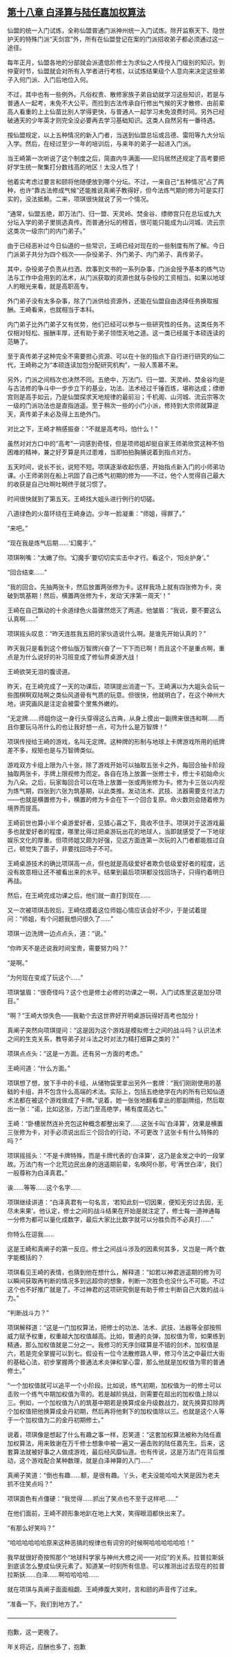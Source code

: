 ## [第十八章 白泽算与陆任嘉加权算法](https://www.xxbiquge.com/11_11207/5463410.html)


  仙盟的统一入门试炼，全称仙盟普通门派神州统一入门试炼。除开监察天下、隐世护天的特殊门派“天剑宫”外，所有在仙盟登记在案的门派招收弟子都必须通过这一途径。

  每年正月，仙盟各地的分部就会派遣低阶修士为求仙之人传授入门级别的知识。到仲夏时节，仙盟就会对所有入学者进行考核，以试炼结果级个人意向来决定这些弟子入何门派、入门后地位入何。

  不过，其中也有一些例外。凡俗权贵、散修家族子弟自幼就学习这些知识，若是与普通人一起考，未免不大公平。而捡到古法传承自行修出气候的天才散修、由前辈高人看重的上上仙苗比别人学得更快，与普通人一起学习未免浪费时间。另外已经破通天的少年英才则完全没必要再去学习基础知识。这类人自然另有一番待遇。

  按仙盟规定，以上五种情况的新入门者，当送到仙盟总坛或吕德、雷阳等九大分坛入学。然后，在经过至少一年的培训后，与来年的弟子一起进入门派。

  当王崎第一次听说了这个制度之后，简直内牛满面——尼玛居然还规定了高考要把好学生统一聚集打分数线高的地区！太没人性了！

  他着实考虑过要言和颐将他随便放到哪个分坛。不过，一来自己“五种情况”占了两种，也许“靠古法修成气候”还能推说真阐子教得好，但今法炼气期的修为可是实打实的，没法抵赖。二来，项琪很快就说了另一个情况。

  “通常，仙盟五绝，即万法门、归一盟、天灵岭、焚金谷、缥缈宫只在总坛或九大分坛入学的弟子里挑选真传。而普通分坛的榜首，很可能只能成为山河城、流云宗这类次一级宗门的内门弟子。”

  由于已经恶补过今日仙道的一些常识，王崎已经对现在的一些制度有所了解。今日门派弟子共分为四个档次——杂役弟子、外门弟子、内门弟子、真传弟子。

  其中，杂役弟子负责从扫洒、炊事到文书的一系列杂事，门派会授予基本的练气功法与工作中会用到的法术，从门派获取的资源也就与杂役的工资相当。如果以地球人的眼光来看，就是高职高专。

  外门弟子没有太多杂事，除了门派供给资源外，还能在仙盟自由选择任务换取报酬。王崎看来，也就相当于本科。

  内门弟子比外门弟子又有优势，他们已经可以参与一些研究性的任务。这类任务不仅相对轻松、报酬丰厚，还有助于弟子领悟天地之道。这一类已经属于本硕连读的范畴了。

  至于真传弟子这种完全不需要担心资源、可以在十张的指点下自行进行研究的仙二代，王崎称之为“本硕连读加包分配研究机构”，一般人羡慕不来。

  另外，门派之间档次也决然不同。五绝中，万法门、归一盟、天灵岭、焚金谷均是与古法修的争斗中一步步立下的基业，功法、法术经过千锤百炼，堪称达成；缥缈宫则是高手如云，乃是仙盟探求天地规律的最前沿；千机阁、山河城、流云宗等次一级的门派功法也是直指逍遥。至于稍次一些的小门小派，修持到大宗师就算逆天，真传弟子未必及得上五绝外门。

  对比之下，王崎才稍感振奋：“不就是高考吗，怕什么！”

  虽然对对方口中的“高考”一词感到奇怪，但是项师姐却挺自家王师弟欣赏这种不怕困难的精神，兼之好歹算是共过患难，当即拍拍胸脯说着到指点对方。

  五天时间，说长不长，说短不短。项琪逐渐收起伤感，开始指点新入门的小师弟功课。小王师弟则在船上巩固了自己练气初期的修为——不过，他个人觉得自己最大的收获是自己吐啊吐啊终于就习惯了。

  时间很快就到了第五天。王崎找大姐头进行例行的切磋。

  八道绿色的火苗环绕在王崎身边。少年一脸凝重：“师姐，得罪了。”

  “来吧。”

  “现在我是炼气后期……‘幻魔手’。”

  项琪咧嘴：“太嫩了你。‘幻魔手’要切切实实击中才行。看这个，‘阳炎护身’。”

  “回合结束……”

  “我的回合。先抽两张卡，然后放置两张修为卡。这样我场上就有四张修为卡，突破到筑基期！然后，横置两张修为卡，发动‘天序第一周天’！”

  王崎在自己飘动的十余道绿色火苗骤然熄灭了两道。他皱眉：“我说，要不要这么认真啊……”

  项琪摇头叹息：“昨天连胜我五把的家伙造说什么啊。是谁先开始认真的？”

  昨天我只是看到这个修仙版万智牌兴奋了一下下而已啊！而且这个不是重点啊，重点是为什么说好的补习班变成了修仙界桌游大战！

  王崎欲哭无泪的腹谤道。

  昨天，在王崎完成了一天的功课后，项琪提出消遣一下。王崎满以为大姐头会玩一些围棋啊双陆啊之类仙风道骨有气质的玩意。但很快，他就明白了，在这个神州大地，讲究画风是注定会被雷个里焦外嫩的。

  “无定牌……师姐你这一身行头穿得这么古典，从身上摸出一副牌来很违和啊……而且你要玩马吊什么的也让我好想一点，可为什么是万智牌！”

  项琪传授给王崎的游戏，名叫无定牌。这种牌的形制与地球上卡牌游戏所用的纸牌差不多，规矩也是与万智牌类似。

  游戏双方卡组上限为八十张，除了游戏开始可以抽取五张卡之外，每回合抽卡阶段抽取两张卡，手牌上限视修为而定。各自在场上放置一张修士卡，修士卡初始命火为八朵。之后，玩家每回合可以在场上放置一张或两张修为卡。修为卡三张以内视为炼气期，四张到六张为筑基期，以此类推。发动法术、武技、法器需要支付法力——也就是横置修为卡，横置的修为卡会在下一个回合复原。命火数则会随着修为境界而提高。

  王崎前世也算小半个桌游爱好者，见猎心喜之下，竟收不住手。项琪对于这游戏最多也就爱好者的程度，哪里比得过把桌游玩出花的地球人，当即就感受了一下地球娱乐文化的厚重。但项师姐又颇为好强，见这方面连第一次玩的入门者都能胜过自己，顿觉失了面子，非要找回场子不可。

  王崎桌游技术的确比项琪高一点，但也就是高级爱好者欺负低级爱好者的程度，远没有故意相让还不被看出来的水平。结果到最后项琪都没找回场子，只得约着明日再战。

  然后，在王崎完成功课之后，他们就一直打到现在……

  又一次被项琪击败后，王崎估摸着这位师姐心情应该会好不少，于是试着提问：“师姐，有个问题我想问很久了……”

  项琪一边洗牌一边点点头，道：“说。”

  “你昨天不是还说我时间宝贵，需要努力吗？”

  “是啊。”

  “为何现在变成了玩这个……”

  项琪皱眉：“很奇怪吗？这个也是修士必修的功课之一啊，入门试炼里这是加分项目。”

  “啊？”王崎大惊失色——我勒个去这世界好开明桌游玩得好高考也加分！

  真阐子突然向项琪提问：“这是因为这个游戏是模拟修士之间的战斗吗？认识法术之间的生克关系，教导弟子对斗法之时对法力精打细算之类的？”

  项琪点点头：“这是一方面。还有另一方面的考虑。”

  王崎问道：“什么方面。”

  项琪想了想，放下手中的卡组，从储物袋里拿出另外一套牌：“我们刚刚使用的基础的卡组，并不包含什么高端的术法。实际上，包括五绝绝学在内的所有已知仙道术法都在被这个游戏做成了卡牌。”说着，她一张张地翻看拿出的那副牌组，然后取出一张：“诺，比如这张，万法门至高绝学，稀有度高达七。”

  王崎：“卧槽居然连补充包这种概念都整出来了……这张卡叫‘白泽算’，效果是横置三张修为卡，对手必须说出后三个回合的行动，不可更改？这张卡有什么特殊的吗？”

  项琪摇摇头：“不是卡牌特殊，而是卡牌代表的‘白泽算’，这乃是金发之中的一段掌故。万法门有一个北荒边民出身的逍遥期前辈，名唤阿仆那，号‘再世白泽’，我们一般尊称为白泽真君。”

  诶……等等……这个名字……

  项琪继续讲道：“白泽真君有一句名言，‘若知此刻一切因果，便知无穷过去因，无尽未来果’。他认定，修士之间的战斗结果在开始是就注定了，修士每一道神通每一分修为都可以量化成数字，最后大家比比数字就可以分胜负而不必真打……”

  你特么在逗我……

  这是王崎和真阐子的第一反应。修士之间战斗涉及的因素何其多，又岂是一两个数字能概括的？

  项琪看见王崎的表情，也猜到他在想什么，解释道：“如若以神君逍遥期的修为可以瞬间获取再判断的情况多到远超你的想象，判断一次胜负也没什么不可能。不过这个也不好推广就是了。不过神君的这项研究倒是有助于修士判断自己大致的战斗力。”

  “判断战斗力？”

  项琪解释道：“这是一门加权算法，把修士的功法、法术、武技、法器等全部按照威力赋予权重，权重越大加权值越高。比如，普通的炎弹，加权值为零，如果练到精通，那么加权值就是二分之一。我修习的天序剑碟算是不错的剑术，加权值是六，若是完全掌握可以到七。假设有一位今法散修路人甲，修习今法之中最烂大街的基础心法，初步掌握两个普通法术炎弹和掌心雷，那么他就是加权值为零的普通修士。”

  “一个加权值就可以追平一个小阶段。比如说，练气初期，加权值为一的修士可以击败一个练气中期加权值为零的。若是越阶挑战，则需要在超出的加权值上除以三。例如，一个加权值为八的筑基中期若是换算成金丹级数战力，就先换算扣除两个加权值把他换算成金丹初期，然后再将他剩下的加权值除以三。也就是这个人等于一个加权值为二的金丹初期修士。”

  说着，项琪像是想起了什么有趣之事一样，忍笑道：“这套加权算法被称为陆任嘉加权算法，用来致谢在万千修士想象中被一遍又一遍击败的陆任嘉先生。后来，这套算法就被好事之人做成游戏，最后经风靡仙道。也有传说，这是万法门在背后推动，这个游戏配合某种数理，就是白泽神算的入门……”

  真阐子笑道：“倒也有趣……额，是很有趣。丫头，老夫没能哈哈大笑是因为老夫抓不住笑点吗？”

  项琪面色有点僵硬：“我觉得……抓出了笑点也不至于这样吧……”

  在他们面前，王崎不顾形象地趴在地上大笑，笑得眼泪都快出来了。

  “有那么好笑吗？”

  “哈哈哈哈哈哈原来这种恶搞的规律也有词穷的时候啊哈哈哈哈哈哈！”

  我早就很好奇按照那个“地球科学家与神州大修之间一一对应”的关系。拉普拉斯妖到底该怎么整成仙侠元素了。知道某一时刻所有信息、可以推测出过去现在的拉普拉斯妖……白泽……啊哈哈哈哈……

  就在项琪与真阐子面面相觑、王崎捧腹大笑时，言和颐的声音传了过来。

  “准备一下。我们到地方了。”

  ————————————————————————————

  抱歉，这一更晚了。

  年关将近，应酬也多了，抱歉
